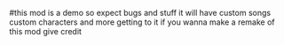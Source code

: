 #this mod is a demo so expect bugs and stuff it will have custom songs custom characters and more getting to it if you wanna make a remake of this mod give credit
